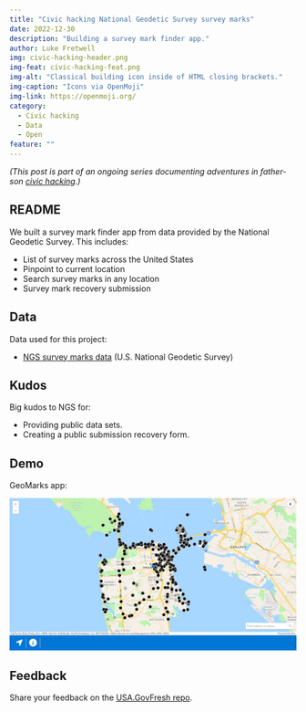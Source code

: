 ```yaml
---
title: "Civic hacking National Geodetic Survey survey marks"
date: 2022-12-30
description: "Building a survey mark finder app."
author: Luke Fretwell
img: civic-hacking-header.png
img-feat: civic-hacking-feat.png
img-alt: "Classical building icon inside of HTML closing brackets."
img-caption: "Icons via OpenMoji"
img-link: https://openmoji.org/
category:
  - Civic hacking
  - Data
  - Open
feature: ""
---
```


*(This post is part of an ongoing series documenting adventures in father-son [civic hacking](/civichacking).)*

## README

We built a survey mark finder app from data provided by the National Geodetic Survey. This includes: 

* List of survey marks across the United States
* Pinpoint to current location
* Search survey marks in any location
* Survey mark recovery submission

## Data

Data used for this project:

* [NGS survey marks data](https://geodesy.noaa.gov/datasheets/) (U.S. National Geodetic Survey)

## Kudos

Big kudos to NGS for:

* Providing public data sets.
* Creating a public submission recovery form.

## Demo

GeoMarks app:

[![Screenshot of USA.GovFresh space photo of the day page](/assets/img/posts/geomarks-usagovfresh.png)](https://usa.govfresh.com/geomarks/)

## Feedback

Share your feedback on the [USA.GovFresh repo](https://github.com/govfresh/usa/).